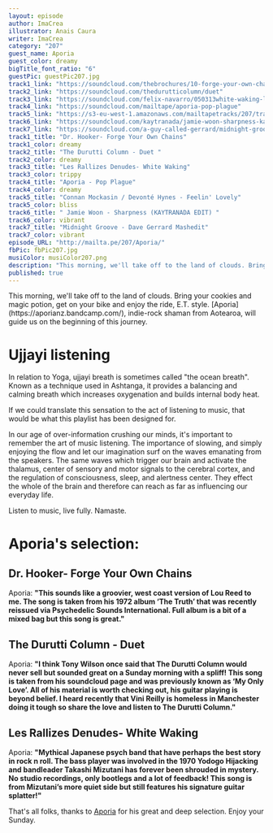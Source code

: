 ```yaml
---
layout: episode
author: ImaCrea
illustrator: Anais Caura
writer: ImaCrea
category: "207"
guest_name: Aporia
guest_color: dreamy
bigTitle_font_ratio: "6"
guestPic: guestPic207.jpg
track1_link: "https://soundcloud.com/thebrochures/10-forge-your-own-chains-d-r"
track2_link: "https://soundcloud.com/thedurutticolumn/duet"
track3_link: "https://soundcloud.com/felix-navarro/050313white-waking-les-rallizes"
track4_link: "https://soundcloud.com/mailtape/aporia-pop-plague"
track5_link: "https://s3-eu-west-1.amazonaws.com/mailtapetracks/207/track5.mp3"
track6_link: "https://soundcloud.com/kaytranada/jamie-woon-sharpness-kaytranada-edit"
track7_link: "https://soundcloud.com/a-guy-called-gerrard/midnight-groove-dave-gerrard-mashedit-free-download"
track1_title: "Dr. Hooker- Forge Your Own Chains"
track1_color: dreamy
track2_title: "The Durutti Column - Duet "
track2_color: dreamy
track3_title: "Les Rallizes Denudes- White Waking"
track3_color: trippy
track4_title: "Aporia - Pop Plague"
track4_color: dreamy
track5_title: "Connan Mockasin / Devonté Hynes - Feelin' Lovely"
track5_color: bliss
track6_title: " Jamie Woon - Sharpness (KAYTRANADA EDIT) "
track6_color: vibrant
track7_title: "Midnight Groove - Dave Gerrard Mashedit"
track7_color: vibrant
episode_URL: "http://mailta.pe/207/Aporia/"
fbPic: fbPic207.jpg
musiColor: musiColor207.png
description: "This morning, we'll take off to the land of clouds. Bring your cookies and magic potion, get on your bike and enjoy the ride, E.T. style. Aporia, indie-rock shaman from Aotearoa, will guide us on the beginning of this journey."
published: true
---
```


<p id="introduction">This morning, we'll take off to the land of clouds. Bring your cookies and magic potion, get on your bike and enjoy the ride, E.T. style. [Aporia](https://aporianz.bandcamp.com/), indie-rock shaman from Aotearoa, will guide us on the beginning of this journey.</p>

# Ujjayi listening

In relation to Yoga, ujjayi breath is sometimes called "the ocean breath". Known as a technique used in Ashtanga, it provides a balancing and calming breath which increases oxygenation and builds internal body heat.

If we could translate this sensation to the act of listening to music, that would be what this playlist has been designed for.

In our age of over-information crushing our minds, it's important to remember the art of music listening. The importance of slowing, and simply enjoying the flow and let our imagination surf on the waves emanating from the speakers.
The same waves which trigger our brain and activate the thalamus, center of sensory and motor signals to the cerebral cortex, and the regulation of consciousness, sleep, and alertness center. They effect the whole of the brain and therefore can reach as far as influencing our everyday life.

Listen to music, live fully. Namaste.
 

# Aporia's selection:

## Dr. Hooker- Forge Your Own Chains

Aporia: **"**This sounds like a groovier, west coast version of Lou Reed to me. The song is taken from his 1972 album ‘The Truth’ that was recently reissued via Psychedelic Sounds International. Full album is a bit of a mixed bag but this song is great.**"**

## The Durutti Column - Duet 

Aporia: **"**I think Tony Wilson once said that The Durutti Column would never sell but sounded great on a Sunday morning with a spliff! This song is taken from his soundcloud page and was previously known as ‘My Only Love’. All of his material is worth checking out, his guitar playing is beyond belief. I heard recently that Vini Reilly is homeless in Manchester doing it tough so share the love and listen to The Durutti Column.**"**

## Les Rallizes Denudes- White Waking

Aporia: **"**Mythical Japanese psych band that have perhaps the best story in rock n roll. The bass player was involved in the 1970 Yodogo Hijacking and bandleader Takashi Mizutani has forever been shrouded in mystery. No studio recordings, only bootlegs and a lot of feedback! This song is from Mizutani’s more quiet side but still features his signature guitar splatter!**"**
 

<p id="outroduction">

That's all folks, thanks to [Aporia](https://aporianz.bandcamp.com/) for his great and deep selection. Enjoy your Sunday.</p>
